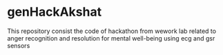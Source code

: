 # genHackAkshat
This repository consist the code of hackathon from wework lab related to anger recognition and resolution for mental well-being using ecg and gsr sensors
